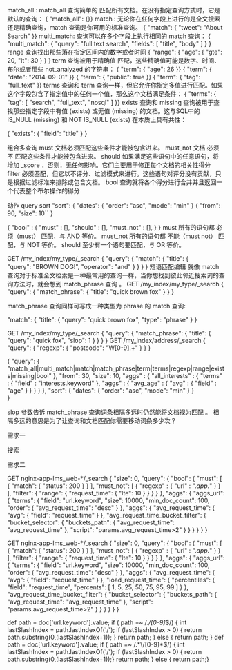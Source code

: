 match_all : match_all 查询简单的 匹配所有文档。在没有指定查询方式时，它是默认的查询：
{ "match_all": {}}
match : 无论你在任何字段上进行的是全文搜索还是精确查询，match 查询是你可用的标准查询。
{ "match": { "tweet": "About Search" }}
multi_match: 查询可以在多个字段上执行相同的 match 查询：
{
    "multi_match": {
        "query":    "full text search",
        "fields":   [ "title", "body" ]
    }
}
range 查询找出那些落在指定区间内的数字或者时间
{
    "range": {
        "age": {
            "gte":  20,
            "lt":   30
        }
    }
}
term 查询被用于精确值 匹配，这些精确值可能是数字、时间、布尔或者那些 not_analyzed 的字符串：
{ "term": { "age":    26           }}
{ "term": { "date":   "2014-09-01" }}
{ "term": { "public": true         }}
{ "term": { "tag":    "full_text"  }}
terms 查询和 term 查询一样，但它允许你指定多值进行匹配。如果这个字段包含了指定值中的任何一个值，那么这个文档满足条件：
{ "terms": { "tag": [ "search", "full_text", "nosql" ] }}
exists 查询和 
missing 查询被用于查找那些指定字段中有值 (exists) 或无值 (missing) 的文档。这与SQL中的 IS_NULL (missing) 和 NOT IS_NULL (exists) 在本质上具有共性：

{
    "exists":   {
        "field":    "title"
    }
}

组合多查询
must  文档必须匹配这些条件才能被包含进来。
must_not 文档 必须不 匹配这些条件才能被包含进来。
should  如果满足这些语句中的任意语句，将增加 _score ，否则，无任何影响。它们主要用于修正每个文档的相关性得分
filter  必须匹配，但它以不评分、过滤模式来进行。这些语句对评分没有贡献，只是根据过滤标准来排除或包含文档。
bool   查询就将各个得分进行合并并且返回一个代表整个布尔操作的得分


动作 
 query
 sort 
"sort": {
  "dates": {
      "order": "asc",
      "mode":  "min"
  }
{
    "from": 90,
    "size": 10``
}
 



{
   "bool" : {
      "must" :     [],
      "should" :   [],
      "must_not" : [],
   }
}
must
所有的语句都 必须（must） 匹配，与 AND 等价。
must_not
所有的语句都 不能（must not） 匹配，与 NOT 等价。
should
至少有一个语句要匹配，与 OR 等价。



GET /my_index/my_type/_search
{
    "query": {
        "match": {
            "title": {      
                "query":    "BROWN DOG!",
                "operator": "and"
            }
        }
    }
}
短语匹配编辑
就像 match 查询对于标准全文检索是一种最常用的查询一样，当你想找到彼此邻近搜索词的查询方法时，就会想到 match_phrase 查询 。
GET /my_index/my_type/_search
{
    "query": {
        "match_phrase": {
            "title": "quick brown fox"
        }
    }
}

match_phrase 查询同样可写成一种类型为 phrase 的 match 查询:

"match": {
    "title": {
        "query": "quick brown fox",
        "type":  "phrase"
    }
}

GET /my_index/my_type/_search
{
    "query": {
        "match_phrase": {
            "title": {
                "query": "quick fox",
                "slop":  1
            }
        }
    }
}
GET /my_index/address/_search
{
    "query": {
        "regexp": {
            "postcode": "W[0-9].+" 
        }
    }
}



{
  "query": {
     "match_all|multi_match|match|match_phrase|term|terms|regexp|range|exists|missing|bool"
  },
  "from": 30,
  "size": 10,
  "aggs" : {
    "all_interests" : {
        "terms" : { "field" : "interests.keyword" },
        "aggs" : {
            "avg_age" : {
                "avg" : { "field" : "age" }
            }
        }
    }
   },
  "sort": {
     "dates": {
         "order": "asc",
         "mode":  "min"
     }
  }  
}

slop 参数告诉 match_phrase 查询词条相隔多远时仍然能将文档视为匹配 。 相隔多远的意思是为了让查询和文档匹配你需要移动词条多少次？

需求一

 搜索

需求二




GET nginx-app-lms_web-*/_search
{
  "size": 0,
  "query": {
    "bool": {
       "must": [
         {
           "match": {
             "status": 200
           }
         }
       ],
       "must_not": [
         {
             "regexp" : {
                "url" : ".*app.*"
              }
         }
       ], 
       "filter": {
         "range": {
           "request_time": {
             "lte": 10
           }
         }
       }
    }
  },
  "aggs": {
    "aggs_url":{
      "terms": {
        "field": "url.keyword",
        "size": 10000,
        "min_doc_count": 100, 
        "order": {
          "avg_request_time": "desc"
        }
      },
      "aggs": {
        "avg_request_time": {
          "avg": {
            "field": "request_time"
          }
        },
        "avg_request_time_bucket_filter": {
          "bucket_selector": {
            "buckets_path": {
              "avg_request_time": "avg_request_time"
            },
            "script":  "params.avg_request_time>2"
          }
        }
      }
    }
  }
}
  
  
  
GET nginx-app-lms_web-*/_search
{
  "size": 0,
  "query": {
    "bool": {
       "must": [
         {
           "match": {
             "status": 200
           }
         }
       ],
       "must_not": [
         {
             "regexp" : {
                "url" : ".*app.*"
              }
         }
       ], 
       "filter": {
         "range": {
           "request_time": {
             "lte": 10
           }
         }
       }
    }
  },
  "aggs": {
    "aggs_url":{
      "terms": {
        "field": "url.keyword",
        "size": 10000,
        "min_doc_count": 100, 
        "order": {
          "avg_request_time": "desc"
        }
      },
      "aggs": {
        "avg_request_time": {
          "avg": {
            "field": "request_time"
          }
        },
        "load_request_time": {
          "percentiles": {
            "field": "request_time",
            "percents": [
              1,
              5,
              25,
              50,
              75,
              95,
              99
            ]
          }
        },
        "avg_request_time_bucket_filter": {
          "bucket_selector": {
            "buckets_path": {
              "avg_request_time": "avg_request_time"
            },
            "script":  "params.avg_request_time>2"
          }
        }
      }
    }
  }
}



def path = doc['url.keyword'].value;
if ( path =~ /.*\/[0-9]*$/) { 
    int lastSlashIndex = path.lastIndexOf('/');
    if (lastSlashIndex > 0) {
      return path.substring(0,(lastSlashIndex+1));
    }
    return path;
} else {
     return path;
}
def path = doc['url.keyword'].value; if ( path =~ /.*\/[0-9]*$/) {  int lastSlashIndex = path.lastIndexOf('/'); if (lastSlashIndex > 0) { return path.substring(0,(lastSlashIndex+1));} return path; } else { return path;}